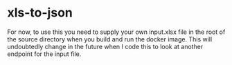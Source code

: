# xls-to-json

For now, to use this you need to supply your own input.xlsx file in the root of the source directory when you build and run the docker image. This will undoubtedly change in the future when I code this to look at another endpoint for the input file.